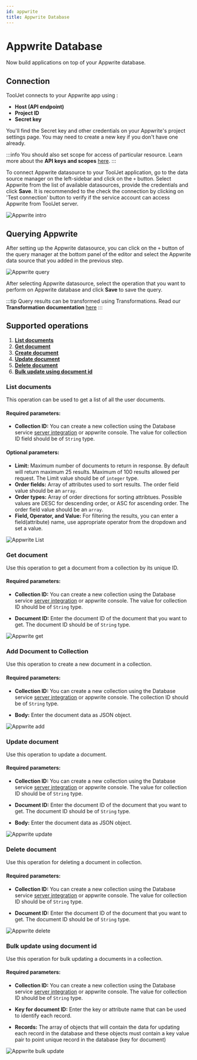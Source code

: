 ```yaml
---
id: appwrite
title: Appwrite Database
---
```


# Appwrite Database

Now build applications on top of your Appwrite database.

## Connection 

ToolJet connects to your Appwrite app using :
- **Host (API endpoint)**
- **Project ID**
- **Secret key**

You'll find the Secret key and other credentials on your Appwrite's project settings page. You may need to create a new key if you don't have one already.

:::info
You should also set scope for access of particular resource. Learn more about the **API keys and scopes** [here](https://appwrite.io/docs/keys).
:::

To connect Appwrite datasource to your ToolJet application, go to the data source manager on the left-sidebar and click on the `+` button. Select Appwrite from the list of available datasources, provide the credentials and click **Save**. It is recommended to the check the connection by clicking on 'Test connection' button to verify if the service account can access Appwrite from ToolJet server.


<img className="screenshot-full" src="/img/datasource-reference/appwrite/appwrite-init.gif" alt="Appwrite intro" />

## Querying Appwrite 

After setting up the Appwrite datasource, you can click on the `+` button of the query manager at the bottom panel of the editor and select the Appwrite data source that you added in the previous step.


<img className="screenshot-full" src="/img/datasource-reference/appwrite/appwrite-query.gif" alt="Appwrite query" />


After selecting Appwrite datasource, select the operation that you want to perform on Appwrite database and click **Save** to save the query. 

:::tip
Query results can be transformed using Transformations. Read our **Transformation documentation** [here](/docs/tutorial/transformations)
:::

## Supported operations

1.  **[List documents](#list-documents)**
2.  **[Get document](#get-document)**
3.  **[Create document](#create-document)**
4.  **[Update document](#update-document)** 
5.  **[Delete document](#delete-document)**
6.  **[Bulk update using document id](#bulk-update-using-document-id)**

### List documents

This operation can be used to get a list of all the user documents.

#### Required parameters:

- **Collection ID:** You can create a new collection using the Database service [server integration](https://appwrite.io/docs/server/database#createCollection) or appwrite console. The value for collection ID field should be of `String` type. 

#### Optional parameters: 

- **Limit:** Maximum number of documents to return in response. By default will return maximum 25 results. Maximum of 100 results allowed per request. The Limit value should be of `integer` type.
- **Order fields:** Array of attributes used to sort results. The order field value should be an `array`.
- **Order types:** Array of order directions for sorting attribtues. Possible values are DESC for descending order, or ASC for ascending order. The order field value should be an `array`.
- **Field, Operator, and Value:** For filtering the results, you can enter a field(attribute) name, use appropriate operator from the dropdown and set a value.


<img className="screenshot-full" src="/img/datasource-reference/appwrite/appwrite_list.png" alt="Appwrite List" />


### Get document

Use this operation to get a document from a collection by its unique ID. 

#### Required parameters:

- **Collection ID:** You can create a new collection using the Database service [server integration](https://appwrite.io/docs/server/database#createCollection) or appwrite console. The value for collection ID should be of `String` type. 

- **Document ID:** Enter the document ID of the document that you want to get. The document ID should be of `String` type. 

<img className="screenshot-full" src="/img/datasource-reference/appwrite/appwrite_get.png" alt="Appwrite get" />

### Add Document to Collection

Use this operation to create a new document in a collection.

#### Required parameters:

- **Collection ID:** You can create a new collection using the Database service [server integration](https://appwrite.io/docs/server/database#createCollection) or appwrite console. The collection ID should be of `String` type. 

- **Body:** Enter the document data as JSON object.


<img className="screenshot-full" src="/img/datasource-reference/appwrite/appwrite_add.png" alt="Appwrite add" />

### Update document

Use this operation to update a document.

#### Required parameters:

- **Collection ID:** You can create a new collection using the Database service [server integration](https://appwrite.io/docs/server/database#createCollection) or appwrite console. The value for collection ID should be of `String` type. 

- **Document ID:** Enter the document ID of the document that you want to get. The document ID should be of `String` type. 

- **Body:** Enter the document data as JSON object.


<img className="screenshot-full" src="/img/datasource-reference/appwrite/appwrite_update.png" alt="Appwrite update" />

### Delete document

Use this operation for deleting a document in collection.

#### Required parameters:

- **Collection ID:** You can create a new collection using the Database service [server integration](https://appwrite.io/docs/server/database#createCollection) or appwrite console. The value for collection ID should be of `String` type. 

- **Document ID:** Enter the document ID of the document that you want to get. The document ID should be of `String` type. 


<img className="screenshot-full" src="/img/datasource-reference/appwrite/appwrite_delete.png" alt="Appwrite delete"/>


### Bulk update using document id

Use this operation for bulk updating a documents in a collection.

#### Required parameters:

- **Collection ID:** You can create a new collection using the Database service [server integration](https://appwrite.io/docs/server/database#createCollection) or appwrite console. The value for collection ID should be of `String` type. 

- **Key for document ID:**  Enter the key or attribute name that can be used to identify each record.

- **Records:** The array of objects that will contain the data for updating each record in the database
and these objects must contain a key value pair to point unique record in the database (key for document)


<img className="screenshot-full" src="/img/datasource-reference/appwrite/appwrite_bulk.png" alt="Appwrite bulk update" />
